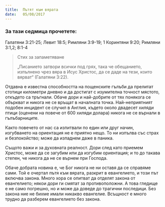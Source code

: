 ```yaml
---
title:  Пътят към вярата
date:   05/08/2017
---
```


### За тази седмица прочетете:
Галатяни 3:21-25; Левит 18:5; Римляни 3:9-19; 1 Коринтяни 9:20; Римляни 3:1,2; 8:1-4

> <p>Стих за запаметяване</p>
> „Писанието затвори всички под грях, така че обещанието, изпълнено чрез вяра в Исус Христос, да се даде на тези, които вярват“ (Галатяни 3:22).

Отдавна е известна способността на пощенските гълъби да прелитат стотици километри дневно и да достигат с изумителна точност мястото, откъдето са тръгнали. Обаче дори и най-добрите от тях понякога се объркват и никога не се връщат в началната точка. Най-неприятният подобен инцидент се случил в Англия, където около двадесет хиляди птици (оценени на повече от 600 хиляди долара) никога не се върнали в гълъбарниците.

Както повечето от нас са изпитвали по един или друг начин, изгубването на ориентация не е приятно нещо. То ни изпълва със страх и безпокойство; може да изпаднем даже в паника.

Същото важи и за духовната реалност. Дори след като приемем Христос, може да се загубим или да изгубим ориентация; и то до такава степен, че никога да не се върнем при Господа.

Обаче добрата новина е, че Бог никога не ни оставя да се справяме сами. Той е очертал пътя към вярата, разкрит в евангелието, и този път включва закона. Много хора се опитват да отделят закона от евангелието; някои дори ги смятат за противоположни. А това гледище е не само погрешно, но и може да доведе до трагични последици. Без закона ние не бихме имали никакво евангелие. Всъщност е много трудно да разберем евангелието без закона.